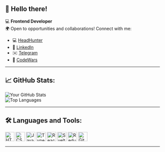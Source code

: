## 👋 Hello there!

💻 **Frontend Developer**  
🌍 Open to opportunities and collaborations! Connect with me:  
- 💻 [HeadHunter](https://hh.ru/resume/239c9d37ff0dd203ce0039ed1f61487039524b)  
- 💼 [LinkedIn](https://www.linkedin.com/in/alexey-kukrus/)  
- ✉️ [Telegram](https://t.me/alexey_front)  
- 🥋 [CodeWars](https://www.codewars.com/users/AlexeyKukrus)  

---

## 📈 GitHub Stats:

![Your GitHub Stats](https://github-readme-stats.vercel.app/api?username=AlexeyKukrus&show_icons=true&theme=radical)  
![Top Languages](https://github-readme-stats.vercel.app/api/top-langs/?username=AlexeyKukrus&layout=compact&theme=radical)

---

## 🛠️ Languages and Tools:

<p align="left">
  <img src="https://cdn.jsdelivr.net/gh/devicons/devicon/icons/html5/html5-original.svg" alt="HTML5" width="30" height="30"/> 
  <img src="https://cdn.jsdelivr.net/gh/devicons/devicon/icons/css3/css3-original.svg" alt="CSS3" width="30" height="30"/>
  <img src="https://cdn.jsdelivr.net/gh/devicons/devicon/icons/javascript/javascript-original.svg" alt="JavaScript" width="30" height="30"/>
  <img src="https://cdn.jsdelivr.net/gh/devicons/devicon/icons/typescript/typescript-original.svg" alt="TypeScript" width="30" height="30"/>
  <img src="https://cdn.jsdelivr.net/gh/devicons/devicon/icons/react/react-original.svg" alt="React" width="30" height="30"/>
  <img src="https://cdn.jsdelivr.net/gh/devicons/devicon/icons/svelte/svelte-original.svg" alt="Svelte" width="30" height="30"/>
  <img src="https://cdn.jsdelivr.net/gh/devicons/devicon/icons/redux/redux-original.svg" alt="Redux" width="30" height="30"/>
  <img src="https://cdn.jsdelivr.net/gh/devicons/devicon/icons/git/git-original.svg" alt="Git" width="30" height="30"/>
</p>

---
